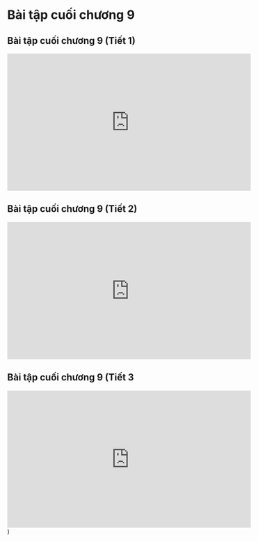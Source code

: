 # Bài tập cuối chương 9

## Bài tập cuối chương 9 (Tiết 1)
<iframe width="560" height="315" src="https://www.youtube.com/embed/20HWfjnVCTM?si=klH9AYa4yy4wGqA6" title="YouTube video player" frameborder="0" allow="accelerometer; autoplay; clipboard-write; encrypted-media; gyroscope; picture-in-picture; web-share" referrerpolicy="strict-origin-when-cross-origin" allowfullscreen></iframe>

## Bài tập cuối chương 9 (Tiết 2)
<iframe width="560" height="315" src="https://www.youtube.com/embed/t1VaEKj_ED0?si=v-sor6Ss_tILWzue" title="YouTube video player" frameborder="0" allow="accelerometer; autoplay; clipboard-write; encrypted-media; gyroscope; picture-in-picture; web-share" referrerpolicy="strict-origin-when-cross-origin" allowfullscreen></iframe>

## Bài tập cuối chương 9 (Tiết 3
<iframe width="560" height="315" src="https://www.youtube.com/embed/l6bD1mO4Q-s?si=2isG7rdtR3G7wKd2" title="YouTube video player" frameborder="0" allow="accelerometer; autoplay; clipboard-write; encrypted-media; gyroscope; picture-in-picture; web-share" referrerpolicy="strict-origin-when-cross-origin" allowfullscreen></iframe>)
